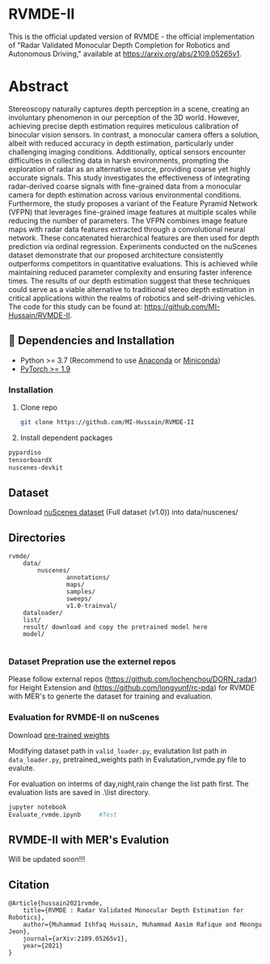 # RVMDE-II
This is the official updated version of RVMDE - 
the official implementation of "Radar Validated Monocular Depth Completion for Robotics and Autonomous Driving," available at https://arxiv.org/abs/2109.05265v1.

# Abstract
Stereoscopy naturally captures depth perception in a scene, creating an involuntary phenomenon in our perception of the 3D world. However, achieving precise depth estimation requires meticulous calibration of binocular vision sensors. In contrast, a monocular camera offers a solution, albeit with reduced accuracy in depth estimation, particularly under challenging imaging conditions. Additionally, optical sensors encounter difficulties in collecting data in harsh environments, prompting the exploration of radar as an alternative source, providing coarse yet highly accurate signals. This study investigates the effectiveness of integrating radar-derived coarse signals with fine-grained data from a monocular camera for depth estimation across various environmental conditions. Furthermore, the study proposes a variant of the Feature Pyramid Network (VFPN) that leverages fine-grained image features at multiple scales while reducing the number of parameters. The VFPN combines image feature maps with radar data features extracted through a convolutional neural network. These concatenated hierarchical features are then used for depth prediction via ordinal regression. Experiments conducted on the nuScenes dataset demonstrate that our proposed architecture consistently outperforms competitors in quantitative evaluations. This is achieved while maintaining reduced parameter complexity and ensuring faster inference times. The results of our depth estimation suggest that these techniques could serve as a viable alternative to traditional stereo depth estimation in critical applications within the realms of robotics and self-driving vehicles. The code for this study can be found at: https://github.com/MI-Hussain/RVMDE-II.


## :wrench: Dependencies and Installation

- Python >= 3.7 (Recommend to use [Anaconda](https://www.anaconda.com/download/#linux) or [Miniconda](https://docs.conda.io/en/latest/miniconda.html))
- [PyTorch >= 1.9](https://pytorch.org/)

### Installation

1. Clone repo

    ```bash
    git clone https://github.com/MI-Hussain/RVMDE-II
    ```

1. Install dependent packages

```bash
pypardiso
tensorboardX
nuscenes-devkit
```
## Dataset

Download [nuScenes dataset](https://www.nuscenes.org/) (Full dataset (v1.0)) into data/nuscenes/

## Directories
```plain
rvmde/
    data/                           							 
        nuscenes/                 		    
                annotations/
                maps/
                samples/
                sweeps/
                v1.0-trainval/
    dataloader/
    list/
    result/ download and copy the pretrained model here
    model/                   				   	        
                   	     				
```

### Dataset Prepration use the externel repos

Please follow external repos (https://github.com/lochenchou/DORN_radar) for Height Extension and (https://github.com/longyunf/rc-pda) for RVMDE with MER's to generte the dataset for training and evaluation.

### Evaluation for RVMDE-II on nuScenes

Download [pre-trained weights](https://drive.google.com/file/d/1VKVg63d5UMNjc2busvdM23rXrs8TZb-X/view?usp=sharing)


Modifying dataset path in `valid_loader.py`, evalutation list path in `data_loader.py`, pretrained_weights path in Evalutation_rvmde.py file to evalute. 

For evaluation on interms of day,night,rain change the list path first. The evaluation lists are saved in .\list directory.

``` bash
jupyter notebook
Evaluate_rvmde.ipynb     #Test
```

## RVMDE-II with MER's Evalution

Will be updated soon!!!

## Citation
```plain
@Article{hussain2021rvmde,
    title={RVMDE : Radar Validated Monocular Depth Estimation for Robotics},
    author={Muhammad Ishfaq Hussain, Muhammad Aasim Rafique and Moongu Jeon},
    journal={arXiv:2109.05265v1},
    year={2021}
}
```
